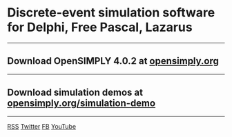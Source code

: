 # Discrete-event simulation software for Delphi, Free Pascal, Lazarus
*********************************************************************

## Download OpenSIMPLY 4.0.2 at [opensimply.org](https://opensimply.org/) 
*********************************************************************

## Download simulation demos at [opensimply.org/simulation-demo](https://opensimply.org/simulation-demo.php) 
*********************************************************************

[RSS](https://opensimply.org/feed.php) 
[Twitter](https://www.twitter.com/OpenSIMPLY)
[FB](https://www.facebook.com/OpenSIMPLY-1870256963235731) 
[YouTube](https://www.youtube.com/channel/UC2zS4bym5NrhxqtBBWv5lzg)
